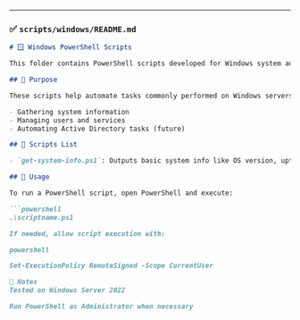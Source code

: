 
---

### ✅ `scripts/windows/README.md`

```markdown
# 🪟 Windows PowerShell Scripts

This folder contains PowerShell scripts developed for Windows system administration tasks.

## 📁 Purpose

These scripts help automate tasks commonly performed on Windows servers and workstations, such as:

- Gathering system information
- Managing users and services
- Automating Active Directory tasks (future)

## 📂 Scripts List

- `get-system-info.ps1`: Outputs basic system info like OS version, uptime, and CPU

## 📌 Usage

To run a PowerShell script, open PowerShell and execute:

```powershell
.\scriptname.ps1

If needed, allow script execution with:

powershell

Set-ExecutionPolicy RemoteSigned -Scope CurrentUser

🧠 Notes
Tested on Windows Server 2022

Run PowerShell as Administrator when necessary
